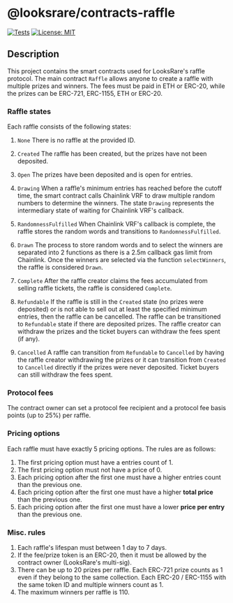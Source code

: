 # @looksrare/contracts-raffle

[![Tests](https://github.com/LooksRare/contracts-raffle/actions/workflows/tests.yaml/badge.svg)](https://github.com/LooksRare/contracts-raffle/actions/workflows/tests.yaml)
[![License: MIT](https://img.shields.io/badge/License-MIT-blue.svg)](https://opensource.org/licenses/MIT)

## Description

This project contains the smart contracts used for LooksRare's raffle protocol. The main contract `Raffle`
allows anyone to create a raffle with multiple prizes and winners. The fees must be paid in ETH or ERC-20, while
the prizes can be ERC-721, ERC-1155, ETH or ERC-20.

### Raffle states

Each raffle consists of the following states:

1. `None`
   There is no raffle at the provided ID.

2. `Created`
   The raffle has been created, but the prizes have not been deposited.

3. `Open`
   The prizes have been deposited and is open for entries.

4. `Drawing`
   When a raffle's minimum entries has reached before the cutoff time, the smart contract calls Chainlink VRF
   to draw multiple random numbers to determine the winners. The state `Drawing` represents the intermediary state
   of waiting for Chainlink VRF's callback.

5. `RandomnessFulfilled`
   When Chainlink VRF's callback is complete, the raffle stores the random words and transitions to `RandomnessFulfilled`.

6. `Drawn`
   The process to store random words and to select the winners are separated into 2 functions as there is a 2.5m callback gas limit
   from Chainlink. Once the winners are selected via the function `selectWinners`, the raffle is considered `Drawn`.

7. `Complete`
   After the raffle creator claims the fees accumulated from selling raffle tickets, the raffle is considered `Complete`.

8. `Refundable`
   If the raffle is still in the `Created` state (no prizes were deposited) or is not able to sell out at least the specified minimum entries, then the raffle can be cancelled. The raffle can be transitioned to `Refundable` state if there are deposited prizes. The raffle creator can withdraw the prizes and the ticket buyers can withdraw the fees spent (if any).

9. `Cancelled`
   A raffle can transition from `Refundable` to `Cancelled` by having the raffle creator withdrawing the prizes or it can transition from `Created` to `Cancelled` directly if the prizes were never deposited.
   Ticket buyers can still withdraw the fees spent.

### Protocol fees

The contract owner can set a protocol fee recipient and a protocol fee basis points (up to 25%) per raffle.

### Pricing options

Each raffle must have exactly 5 pricing options. The rules are as follows:

1. The first pricing option must have a entries count of 1.
2. The first pricing option must not have a price of 0.
3. Each pricing option after the first one must have a higher entries count than the previous one.
4. Each pricing option after the first one must have a higher **total price** than the previous one.
5. Each pricing option after the first one must have a lower **price per entry** than the previous one.

### Misc. rules

1. Each raffle's lifespan must between 1 day to 7 days.
2. If the fee/prize token is an ERC-20, then it must be allowed by the contract owner (LooksRare's multi-sig).
3. There can be up to 20 prizes per raffle. Each ERC-721 prize counts as 1 even if they belong to the same collection.
   Each ERC-20 / ERC-1155 with the same token ID and multiple winners count as 1.
4. The maximum winners per raffle is 110.
